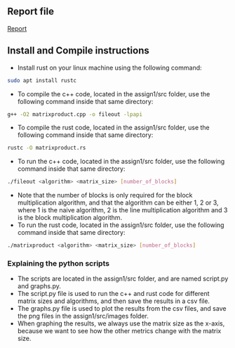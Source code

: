 ## Report file

[Report](assign1/doc/report_assign1.pdf)

## Install and Compile instructions

- Install rust on your linux machine using the following command:

```bash
sudo apt install rustc
```
- To compile the c++ code, located in the assign1/src folder, use the following command inside that same directory:

```bash
g++ -O2 matrixproduct.cpp -o fileout -lpapi 
```
- To compile the rust code, located in the assign1/src folder, use the following command inside that same directory:

```bash
rustc -O matrixproduct.rs
```
- To run the c++ code, located in the assign1/src folder, use the following command inside that same directory:

```bash
./fileout <algorithm> <matrix_size> [number_of_blocks]
```
- Note that the number of blocks is only required for the block multiplication algorithm, and that the algorithm can be either 1, 2 or 3, where 1 is the naive algorithm, 2 is the line multiplication algorithm and 3 is the block multiplication algorithm.
- To run the rust code, located in the assign1/src folder, use the following command inside that same directory:

```bash
./matrixproduct <algorithm> <matrix_size> [number_of_blocks]
```

### Explaining the python scripts

- The scripts are located in the assign1/src folder, and are named script.py and graphs.py.
- The script.py file is used to run the c++ and rust code for different matrix sizes and algorithms, and then save the results in a csv file.
- The graphs.py file is used to plot the results from the csv files, and save the png files in the assign1/src/images folder.
- When graphing the results, we always use the matrix size as the x-axis, because we want to see how the other metrics change with the matrix size.
